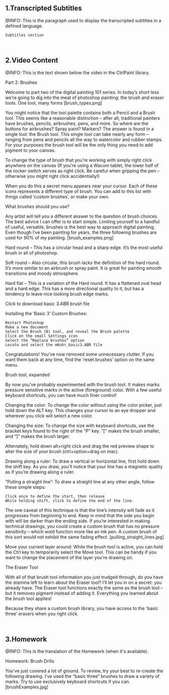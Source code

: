 ﻿<h2>1.Transcripted Subtitles</h2>
﻿@INFO: This is the paragraph used to display the transcripted subtitles in a defined language.

```
Subtitles section
```

﻿<br/><h2>2.Video Content</h2>
﻿@INFO: This is the text shown below the video in the CtrlPaint library.

Part 2: Brushes

Welcome to part two of the digital painting 101 series. In today’s short less we’re going to dig into the meat of photoshop painting: the brush and eraser tools.
One tool, many forms
[brush_types.png]

You might notice that the tool palette contains both a Pencil and a Brush tool. This seems like a reasonable distinction – after all, traditional painters have brushes, pencils, airbrushes, pens, and more. So where are the buttons for airbrushes? Spray paint? Markers? The answer is found in a single tool: the Brush tool. This single tool can take nearly any form – ranging from pens and pencils all the way to watercolor and rubber stamps. For your purposes the brush tool will be the only thing you need to add pigment to your canvas.

To change the type of brush that you’re working with simply right click anywhere on the canvas (If you’re using a Wacom tablet, the lower half of the rocker switch serves as right click. Be careful when gripping the pen – otherwise you might right click accidentially!)

When you do this a secret menu appears near your cursor. Each of these icons represents a different type of brush. You can add to this list with things called ‘custom brushes’, or make your own.

What brushes should you use?

Any artist will tell you a different answer to the question of brush choices. The best advice I can offer is to start simple. Limiting yourself to a handful of useful, versatile, brushes is the best way to approach digital painting. Even though I’ve been painting for years, the three following brushes are used for 90% of my painting.
[brush_examples.png]

Hard round – This has a circular head and a sharp edge. It’s the most useful brush in all of photoshop.

Soft round – Also circular, this brush lacks the definition of the hard round. It’s more similar to an airbrush or spray paint. It is great for painting smooth transitions and moody atmosphere.

Hard flat – This is a variation of the Hard round. It has a flattened oval head and a hard edge. This has a more directional quality to it, but has a tendency to leave nice looking brush edge marks.

Click to download basic 3.ABR brush file

Installing the ‘Basic 3′ Custom Brushes:

    Restart Photoshop
    Make a new document
    Select the Brush (B) tool, and reveal the Brush palette
    Click on the small Settings icon
    Select the “Replace brushes” option
    Locate and select the mKohr_basic3.ABR file

Congratulations! You’ve now removed some unnecessary clutter. If you want them back at any time, find the ‘reset brushes’ option on the same menu.

Brush tool, expanded

By now you’ve probably experimented with the brush tool. It makes marks pressure sensitive marks in the active (foreground) color. With a few useful keyboard shortcuts, you can have much finer control!

Changing the color: To change the color without using the color picker, just hold down the ALT key. This changes your cursor to an eye dropper and wherever you click will select a new color.

Changing the size: To change the size with keyboard shortcuts, use the bracket keys found to the right of the “P” key. “[“ makes the brush smaller, and “]” makes the brush larger.

Alternately, hold down alt+right click and drag the red preview shape to alter the size of your brush (ctrl+option+drag on mac).

Drawing along a ruler: To draw a vertical or horizontal line, first hold down the shift key. As you draw, you’ll notice that your line has a magnetic quality as if you’re drawing along a ruler.

“Pulling a straight line”: To draw a straight line at any other angle, follow these simple steps:

    Click once to define the start, then release
    While holding shift, click to define the end of the line.

The one caveat of this technique is that the line’s intensity will fade as it progresses from beginning to end. Keep in mind that the side you begin with will be darker than the ending side. If you’re interested in making technical drawings, you could create a custom brush that has no pressure sensitivity – which wold function more like an ink pen. A custom brush of this sort would not exhibit the same fading effect.
[pulling_straight_lines.jpg]

Move your current layer around: While the brush tool is active, you can hold the Ctrl key to temporarily select the Move tool. This can be handy if you want to change the placement of the layer you’re drawing on.

The Eraser Tool

With all of that brush tool information you just trudged through, do you have the stamina left to learn about the Eraser tool? I’ll let you in on a secret: you already have. The Eraser tool functions exactly the same as the brush tool – but it removes pigment instead of adding it. Everything you learned about the brush tool applies!

Because they share a custom brush library, you have access to the ‘basic three’ erasers when you right click.

﻿<br/><h2>3.Homework</h2>
﻿@INFO: This is the translation of the Homework (when it's available).

Homework: Brush Drills

You’ve just covered a lot of ground. To review, try your best to re-create the following drawing. I’ve used the “basic three” brushes to draw a variety of marks. Try to use exclusively keyboard shortcuts if you can.
[brushExamples.jpg]